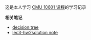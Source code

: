 这是本人学习 [CMU 10601 课程](http://www.cs.cmu.edu/~ninamf/courses/601sp15/lectures.shtml)的学习记录

**相关笔记**

- [decision tree](https://zouzhitao.github.io/posts/ml-decision-tree-note/)
- [lec3-hw2solution note](/lec3/hw2solution.md)